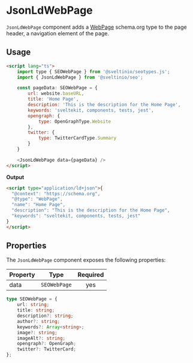 # JsonLdWebPage

`JsonLdWebPage` component adds a [WebPage] schema.org type to the page header, a navigation element of the page.

## Usage

```html
<script lang="ts">
    import type { SEOWebPage } from '@sveltinio/seotypes.js';
    import { JsonLdWebPage } from '@sveltinio/seo';

    const pageData: SEOWebPage = {
        url: website.baseURL,
        title: 'Home Page',
        description: 'This is the description for the Home Page',
        keywords: 'sveltekit, components, tests, jest',
        opengraph: {
            type: OpenGraphType.Website
        },
        twitter: {
            type: TwitterCardType.Summary
        }
    }

    <JsonLdWebPage data={pageData} />
</script>
```

**Output**

```html
<script type="application/ld+json">{
  "@context": "https://schema.org",
  "@type": "WebPage",
  "name": "Home Page",
  "description": "This is the description for the Home Page",
  "keywords": "sveltekit, components, tests, jest"
}
</script>
```

## Properties

The `JsonLdWebPage` component exposes the following properties:

| Property | Type         | Required |
| :------- | :----------: | :------: |
| data     | `SEOWebPage` | yes      |

```typescript
type SEOWebPage = {
    url: string;
    title: string;
    description?: string;
    author?: string;
    keywords?: Array<string>;
    image?: string;
    imageAlt?: string;
    opengraph?: OpenGraph;
    twitter?: TwitterCard;
};
```

[WebPage]: https://schema.org/WebPage
